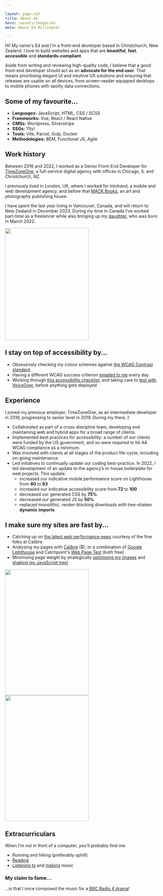 ```yaml
---

layout: page.njk
title: About me
hero: /assets/images/ed
meta: About Ed Millington

---
```


<p>
    Hi! My name's Ed and I'm a front-end developer based in Christchurch, New Zealand. I love to build websites and apps that are <b>beautiful</b>, <b>fast</b>, <b>accessible</b> and <b>standards-compliant</b>.
</p>
<p>
    Aside from writing and reviewing high-quality code, I believe that a good front-end developer should act as an <b>advocate for the end user</b>. That means prioritising elegant UI and intuitive UX solutions and ensuring that releases are usable on all devices, from screen-reader equipped desktops to mobile phones with spotty data connections.
</p>
<div class="inverted">
    <h2>
        Some of my favourite...
    </h2>
    <ul>
        <li>
            <b>Languages:</b> JavaScript, HTML, CSS / SCSS
        </li>
        <li>
            <b>Frameworks:</b> Vue, React / React Native
        </li>
        <li>
            <b>CMSs:</b> Wordpress, Silverstripe
        </li>
        <li>
            <b>SSGs:</b> 11ty!
        </li>
        <li>
            <b>Tools:</b> Vite, Parcel, Gulp, Docker
        </li>
        <li>
            <b>Methodologies:</b> BEM, Functional JS, Agile
        </li>
    </ul>
</div>
<h2>
    Work history
</h2>
<div class="image-text">
    <div>
        <p>
            Between 2016 and 2022, I worked as a Senior Front-End Developer for <a href="https://timezoneone.com" target="blank">TimeZoneOne</a>, a full-service digital agency with offices in Chicago, IL and Christchurch, NZ.
        </p>
        <p>
            I previously lived in London, UK, where I worked for Intohand, a mobile and web development agency, and before that <a href="https://mackbooks.co.uk/" target="blank">MACK Books</a>, an art and photography publishing house.
        </p>
        <p>
            I have spent the last year living in Vancouver, Canada, and will return to New Zealand in December 2023. During my time in Canada I've worked part-time as a freelancer while also bringing up my <a href="https://github.com/wesbos/dad-jokes" title="dad jokes!" target="blank">daughter</a>, who was born in March 2022.
        </p>
    </div>
    <picture>
        <img
            src="/assets/images/bike.jpg"
            alt=""
            width="275"
            height="367"
            loading="lazy"
        />
    </picture>

</div>
<div class="inverted">
    <h2>
        I stay on top of accessibility by...
    </h2>
    <ul>
        <li>
            Obsessively checking my colour schemes against <a href="https://webaim.org/resources/contrastchecker/" target="blank">the WCAG Contrast standard</a>
        </li>
        <li>
            Having a different WCAG success criterion <a href="https://dwcag.org/" title="daily WCAG email" target="blank">emailed to me</a> every day
        </li>
        <li>
            Working through <a href="https://www.a11yproject.com/checklist/" target="blank">this accessibility checklist</a>, and taking care to <a href="https://cloudfour.com/thinks/mac-voiceover-testing-the-simple-way/" target="blank">test with VoiceOver</a>, before anything gets deployed
        </li>
    </ul>
</div>
<h2>
    Experience
</h2>
<p>
    I joined my previous employer, TimeZoneOne, as an intermediate developer in 2016, progressing to senior level in 2019. During my there, I:
</p>
<ul>
    <li>
        Collaborated as part of a cross-discipline team, developing and maintaining web and hybrid apps for a broad range of clients.
    </li>
    <li>
        Implemented best practices for accessibility: a number of our clients were funded by the US government, and so were required to hit AA WCAG compliance as a minimum.
    </li>
    <li>
        Was involved with clients at all stages of the product life-cycle, including on-going
maintenance.
    </li>
    <li>
        Led initiatives to continually update our coding best-practice. In 2022, I led development of an update to the agency’s in-house boilerplate for web projects. This update:
        <ul>
            <li>
                increased our indicative mobile performance score on Lighthouse from <b>40</b> to <b>93</b>
            </li>
            <li>
                increased our indicative accessibility score from <b>72</b> to <b>100</b>
            </li>
            <li>
                decreased our generated CSS by <b>75%</b>
            </li>
            <li>
                decreased our generated JS by <b>50%</b>
            </li>
            <li>
                replaced monolithic, render-blocking downloads with tree-shaken <b>dynamic imports</b>
            </li>
        </ul>
    </li>
</ul>
<!--
<h2>
    Example projects
</h2>
<ul class="grid projects">
    <li class="grid-item">
        <picture>
            <img 
                loading="lazy"
                src="" 
                alt=""
            />
        </picture>
        <p class="grid-item__text small">
            <span class="grid-item__title">
                DOTTIE
            </span>
            <p class="small">
                <i>
                    Vue 3, Pinia, GraphQL
                </i>
            </p>
            <span class="small">
                DOTTIE is data platform which allows websites to manage listings from multiple businesses. In 2023, I led the team updating DOTTIE's front-end app from Vue 2 to Vue 3's Composition API, delivering a platform-agnostic app with a:
                <ul>
                    <li>
                        lighter codebase
                    </li>
                    <li>
                        smaller bundle size & faster performance
                    </li>
                    <li>
                        improved screen-reader accessibility
                    </li>
                </ul>
            </span>
            <a href="https://www.dottie.io/" class="small">
                Click here to visit DOTTIE
            </a>
        </p>
    </li>
    <li class="grid-item">
        <picture>
            <img 
                loading="lazy"
                src="" 
                alt=""
            />
        </picture>
        <p class="grid-item__text small">
            <span class="grid-item__title">
                Enjoy Illinois
            </span>
            <p class="small">
                <i>
                    HTML, SCSS, JS, Silverstripe CMS
                </i>
            </p>
            <span class="small">
                Enjoy Illinois is the official website of the Illinois Office of Tourism
            </span>
            <br/>
            <a href="https://enjoyillinois.com" class="small" target="blank">
                Click here to visit Enjoy Illinois
            </a>
        </p>
    </li>
    <li class="grid-item">
        <picture>
            <img 
                loading="lazy"
                src="" 
                alt=""
            />
        </picture>
        <p class="grid-item__text small">
            <span class="grid-item__title">
                Kiwicare: Problem Solver
            </span>
            <p class="small">
                <i>
                    React, SCSS
                </i>
            </p>
            <span class="small">
                Kiwicare is a blah blah
            </span>
            <br/>
            <a href="https://www.kiwicare.co.nz/problem-solver" class="small" target="blank">
                Click here to visit Kiwicare's Problem Solver
            </a>
        </p>
    </li>
    <li class="grid-item">
        <picture>
            <img 
                loading="lazy"
                src="" 
                alt=""
            />
        </picture>
        <p class="grid-item__text small">
            <span class="grid-item__title">
                My Kiwicare
            </span>
            <p class="small">
                <i>
                    React Native
                </i>
            </p>
            <span class="small">
                Kiwicare is a blah blah
            </span>
            <br/>
            <a href="https://apps.apple.com/us/app/my-kiwicare/id1484429999" class="small" target="blank">
                Find My Kiwicare on Apple's App Store
            </a>
        </p>
    </li>
</ul>
-->
<div class="inverted">
    <h2>
        I make sure my sites are fast by...
    </h2>
    <ul>
        <li>
            Catching up on <a href="https://perf.email/" target="blank">the latest web performance news</a> courtesy of the fine folks at Calibre
        </li>
        <li>
            Analysing my pages with <a href="https://calibreapp.com/" target="blank">Calibre</a> ($), or a combination of <a href="https://developer.chrome.com/docs/lighthouse/overview/" target="blank">Google Lighthouse</a> and Catchpoint's <a href="https://www.webpagetest.org/" target="blank">Web Page Test</a> (both free)
        </li>
        <li>
            Minimising page weight by strategically <a href="https://imageoptim.com/" target="blank">optimising my images</a> and <a href="https://parceljs.org/features/scope-hoisting/" target="blank">shaking my JavaScript tree!</a>
        </li>
    </ul>
</div>
<div class="image-text">
    <picture>
        <img
            src="/assets/images/run-2.jpeg"
            alt=""
            width="275"
            height="413"
            loading="lazy"
            class="show-on-hover"
        />
        <img
            src="/assets/images/run-1.jpeg"
            alt=""
            width="275"
            height="413"
            loading="lazy"
            class="hide-on-hover"
        />
    </picture>
    <div>
        <h2>
            Extracurriculars
        </h2>
        <p>
            When I'm not in front of a computer, you'll probably find me:
        </p>
        <ul>
            <li>
                Running and hiking (preferably uphill)
            </li>
            <li>
                <a href="/reading-list.html" title="my personal reading list">Reading</a>
            </li>
            <li>
                <a href="https://bandcamp.com/77a8" title="some music that I like" target="blank">Listening to</a> and <a href="https://cautioushorses.bandcamp.com" title="some music that I made" target="blank">making</a> music
            </li>
        </ul>
        <h3 class="h4">
            My claim to fame...
        </h3>
        <p>
            ...is that I once composed the music for a <a href="https://www.bbc.co.uk/programmes/b00p6vt9" target="blank">BBC Radio 4 drama</a>!
        </p>
    </div>
</div>

